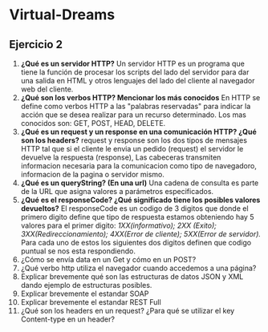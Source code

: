 # Virtual-Dreams

## Ejercicio 2
1.	**¿Qué es un servidor HTTP?**
      Un servidor HTTP es un programa que tiene la función de procesar los scripts del lado del servidor para dar una salida en HTML y otros lenguajes del lado del cliente al           navegador web del cliente.
2.	**¿Qué son los verbos HTTP? Mencionar los más conocidos**
   En HTTP se define como verbos HTTP a las "palabras reservadas" para indicar la acción que se desea realizar para un recurso determinado. Los mas conocidos son: GET, POST, HEAD,    DELETE.
3.	**¿Qué es un request y un response en una comunicación HTTP? ¿Qué son los headers?**
           request y response son los dos tipos de mensajes HTTP tal que si el cliente le envia un pedido (request) el servidor le devuelve la respuesta (response), Las cabeceras              transmiten informacion necesaria para la comunicacion como tipo de navegadoro, informacion de la pagina o servidor mismo. 
4.	**¿Qué es un queryString? (En una url)** Una cadena de consulta es parte de la URL que asigna valores a parámetros especificados.
5.	**¿Qué es el responseCode? ¿Qué significado tiene los posibles valores devueltos?** El responseCode es un codigo de 3 digitos que donde el primero digito define que tipo de        respuesta estamos obteniendo hay 5 valores para el primer digito: *1XX(informativo); 2XX (Exito); 3XX(Redireccionamiento); 4XX(Error de cliente); 5XX(Error de servidor).*          Para cada uno de estos los siguientes dos digitos definen que codigo puntual se nos esta respondiendo. 
6.	¿Cómo se envía data en un Get y cómo en un POST? 
7.	¿Qué verbo http utiliza el navegador cuando accedemos a una página?
8.	Explicar brevemente qué son las estructuras de datos JSON y XML dando ejemplo de estructuras posibles.
9.	Explicar brevemente el estandar SOAP
10.	Explicar brevemente el estandar REST Full
11.	¿Qué son los headers en un request? ¿Para qué se utilizar el key Content-type en un header?

